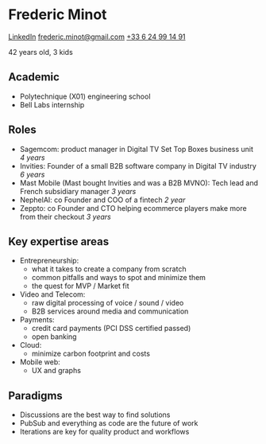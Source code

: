# Frederic Minot

[LinkedIn](https://www.linkedin.com/in/fredericminot) [frederic.minot@gmail.com](mailto:frederic.minot@gmail.com) [+33 6 24 99 14 91](tel:+33624991491)

42 years old, 3 kids

## Academic
- Polytechnique (X01) engineering school
- Bell Labs internship

## Roles
- Sagemcom: product manager in Digital TV Set Top Boxes business unit *4 years*
- Invities: Founder of a small B2B software company in Digital TV industry *6 years*
- Mast Mobile (Mast bought Invities and was a B2B MVNO): Tech lead and French subsidiary manager  *3 years*
- NephelAI: co Founder and COO of a fintech *2 year*
- Zeppto: co Founder and CTO helping ecommerce players make more from their checkout *3 years*

## Key expertise areas
- Entrepreneurship:
  - what it takes to create a company from scratch
  - common pitfalls and ways to spot and minimize them
  - the quest for MVP / Market fit
- Video and Telecom:
  - raw digital processing of voice / sound / video
  - B2B services around media and communication
- Payments:
  - credit card payments (PCI DSS certified passed)
  - open banking
- Cloud:
  - minimize carbon footprint and costs
- Mobile web:
  - UX and graphs

## Paradigms
- Discussions are the best way to find solutions
- PubSub and everything as code are the future of work
- Iterations are key for quality product and workflows
